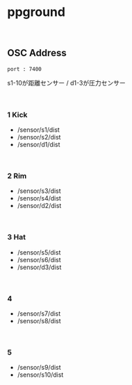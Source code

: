 # ppground

&nbsp;

## OSC Address

`port : 7400`

s1-10が距離センサー / d1-3が圧力センサー
 
&nbsp;

### 1 Kick

* /sensor/s1/dist
* /sensor/s2/dist
* /sensor/d1/dist

&nbsp;


### 2 Rim

* /sensor/s3/dist
* /sensor/s4/dist
* /sensor/d2/dist

&nbsp;


### 3 Hat

* /sensor/s5/dist
* /sensor/s6/dist
* /sensor/d3/dist

&nbsp;

### 4

* /sensor/s7/dist
* /sensor/s8/dist

&nbsp;


### 5

* /sensor/s9/dist
* /sensor/s10/dist

&nbsp;
&nbsp;